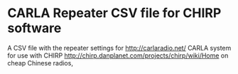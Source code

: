 # CARLA Repeater CSV file for CHIRP software

A CSV file with the repeater settings for http://carlaradio.net/ CARLA system for use with CHIRP http://chirp.danplanet.com/projects/chirp/wiki/Home on cheap Chinese radios, 
